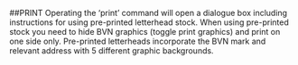 ##PRINT
Operating the ‘print’ command will open a dialogue box including instructions for using pre-printed letterhead stock. When using pre-printed stock you need to hide BVN graphics (toggle print graphics) and print on one side only.
Pre-printed letterheads incorporate the BVN mark and relevant address with 5 different graphic backgrounds.
